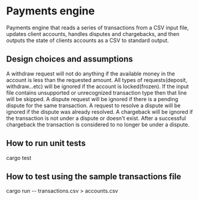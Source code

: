 # Payments engine

 Payments engine that reads a series of transactions
from a CSV input file, updates client accounts, handles disputes and chargebacks, and then outputs the
state of clients accounts as a CSV to standard output.

## Design choices and assumptions

A withdraw request will not do anything if the available money in the account is less than the requested amount.
All types of requests(deposit, withdraw...etc) will be ignored if the account is locked(frozen).
If the input file contains unsupported or unrecognized transaction type then that line will be skipped.
A dispute request will be ignored if there is a pending dispute for the same transaction.
A request to resolve a dispute will be ignored if the dispute was already resolved.
A chargeback will be ignored if the transaction is not under a dispute or doesn't exist.
After a successful chargeback the transaction is considered to no longer be under a dispute.

## How to run unit tests
cargo test

## How to test using the sample transactions file
cargo run -- transactions.csv > accounts.csv